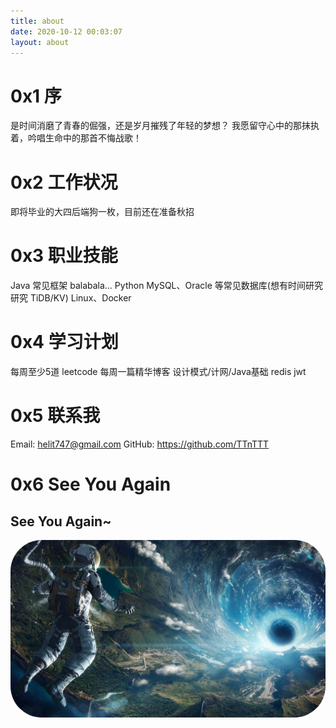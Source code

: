 ```yaml
---
title: about
date: 2020-10-12 00:03:07
layout: about
---
```


# 0x1 序
是时间消磨了青春的倔强，还是岁月摧残了年轻的梦想？
我愿留守心中的那抹执着，吟唱生命中的那首不悔战歌！

# 0x2 工作状况
即将毕业的大四后端狗一枚，目前还在准备秋招

# 0x3 职业技能
Java 常见框架 balabala…
Python
MySQL、Oracle 等常见数据库(想有时间研究研究 TiDB/KV)
Linux、Docker

# 0x4 学习计划
每周至少5道 leetcode
每周一篇精华博客
设计模式/计网/Java基础
redis
jwt

# 0x5 联系我
Email: helit747@gmail.com
GitHub: https://github.com/TTnTTT

# 0x6 See You Again
## See You Again~
<img style="border-radius: 50px" src="../img/bg/a_bg.jpg"  alt="在茫茫知识的宇宙中探索" align=center />

